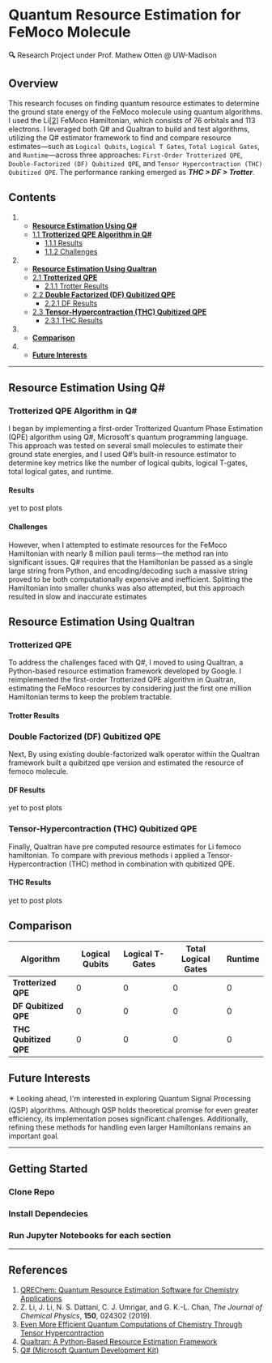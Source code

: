 # Quantum Resource Estimation for FeMoco Molecule
**🔍** Research Project under Prof. Mathew Otten @ UW-Madison

## Overview
This research focuses on finding quantum resource estimates to determine the ground state energy of the FeMoco molecule using quantum algorithms. I used the Li[[2]](#2) FeMoco Hamiltonian, which consists of 76 orbitals and 113 electrons. I leveraged both Q# and Qualtran to build and test algorithms, utilizing the Q# estimator framework to find and compare resource estimates—such as `Logical Qubits`, `Logical T Gates`, `Total Logical Gates`, and `Runtime`—across three approaches: `First-Order Trotterized QPE`, `Double-Factorized (DF) Qubitized QPE`, and `Tensor Hypercontraction (THC) Qubitized QPE`. The performance ranking emerged as ***THC > DF > Trotter***.

## Contents
1. - [**Resource Estimation Using Q#**](#resource-estimation-using-q)
    - [1.1 **Trotterized QPE Algorithm in Q#**](#trotterized-qpe-algorithm-in-q)
        - [1.1.1 Results](#results)
        - [1.1.2 Challenges](#challenges)
2. - [**Resource Estimation Using Qualtran**](#resource-estimation-using-qualtran)
    - [2.1 **Trotterized QPE**](#trotterized-qpe)
        - [2.1.1 Trotter Results](#trotter-results)
    - [2.2 **Double Factorized (DF) Qubitized QPE**](#double-factorized-df-qubitized-qpe)
        - [2.2.1 DF Results](#df-results)
    - [2.3 **Tensor-Hypercontraction (THC) Qubitized QPE**](#tensor-hypercontraction-thc-qubitized-qpe)
        - [2.3.1 THC Results](#thc-results)
3. - [**Comparison**](#comparison)
4. - [**Future Interests**](#future-interests)

---

## Resource Estimation Using Q#

### Trotterized QPE Algorithm in Q#

I began by implementing a first-order Trotterized Quantum Phase Estimation (QPE) algorithm using Q#, Microsoft's quantum programming language. This approach was tested on several small molecules to estimate their ground state energies, and I used Q#’s built-in resource estimator to determine key metrics like the number of logical qubits, logical T-gates, total logical gates, and runtime.

#### Results
yet to post plots
#### Challenges
However, when I attempted to estimate resources for the FeMoco Hamiltonian with nearly 8 million pauli terms—the method ran into significant issues. Q# requires that the Hamiltonian be passed as a single large string from Python, and encoding/decoding such a massive string proved to be both computationally expensive and inefficient. Splitting the Hamiltonian into smaller chunks was also attempted, but this approach resulted in slow and inaccurate estimates
## Resource Estimation Using Qualtran

### Trotterized QPE
To address the challenges faced with Q#, I moved to using Qualtran, a Python-based resource estimation framework developed by Google. I reimplemented the first-order Trotterized QPE algorithm in Qualtran, estimating the FeMoco resources by considering just the first one million Hamiltonian terms to keep the problem tractable.
#### Trotter Results

### Double Factorized (DF) Qubitized QPE
Next, By using existing double-factorized walk operator within the Qualtran framework built a quibitzed qpe version and estimated the resource of femoco molecule.    
#### DF Results
yet to post plots
### Tensor-Hypercontraction (THC) Qubitized QPE
Finally, Qualtran have pre computed resource estimates for Li femoco hamiltonian. To compare with previous methods i applied a Tensor-Hypercontraction (THC) method in combination with qubitized QPE. 
#### THC Results
yet to post plots
## Comparison

| Algorithm                | Logical Qubits | Logical T-Gates | Total Logical Gates | Runtime  |
|--------------------------|---------------|----------------|----------------------|----------|
| **Trotterized QPE**      | 0             | 0              | 0                    | 0        | 
| **DF Qubitized QPE**     | 0             | 0              | 0                    | 0        | 
| **THC Qubitized QPE**    | 0             | 0              | 0                    | 0        | 

## Future Interests
✴️ Looking ahead, I'm interested in exploring Quantum Signal Processing (QSP) algorithms. Although QSP holds theoretical promise for even greater efficiency, its implementation poses significant challenges. Additionally, refining these methods for handling even larger Hamiltonians remains an important goal.

---

## Getting Started
### Clone Repo
### Install Dependecies
### Run Jupyter Notebooks for each section
---
## References

1. [QREChem: Quantum Resource Estimation Software for Chemistry Applications](https://arxiv.org/abs/2404.16351)  
2. Z. Li, J. Li, N. S. Dattani, C. J. Umrigar, and G. K.-L. Chan, *The Journal of Chemical Physics*, **150**, 024302 (2019).  
3. [Even More Efficient Quantum Computations of Chemistry Through Tensor Hypercontraction](https://arxiv.org/abs/2011.03494)  
4. [Qualtran: A Python-Based Resource Estimation Framework](https://github.com/quantumlib/Qualtran)  
5. [Q# (Microsoft Quantum Development Kit)](https://github.com/microsoft/qsharp)  
